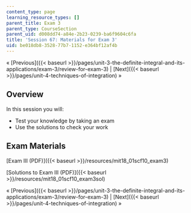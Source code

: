```yaml
---
content_type: page
learning_resource_types: []
parent_title: Exam 3
parent_type: CourseSection
parent_uid: d008dd74-a84e-2b23-0239-ba6f9604c6fa
title: 'Session 67: Materials for Exam 3'
uid: be018db8-3528-77b7-1152-e364bf12af4b
---
```


« [Previous]({{< baseurl >}}/pages/unit-3-the-definite-integral-and-its-applications/exam-3/review-for-exam-3) | [Next]({{< baseurl >}}/pages/unit-4-techniques-of-integration) »

Overview
--------

In this session you will:

*   Test your knowledge by taking an exam
*   Use the solutions to check your work

Exam Materials
--------------

[Exam III (PDF)]({{< baseurl >}}/resources/mit18_01scf10_exam3)

[Solutions to Exam III (PDF)]({{< baseurl >}}/resources/mit18_01scf10_exam3sol)

« [Previous]({{< baseurl >}}/pages/unit-3-the-definite-integral-and-its-applications/exam-3/review-for-exam-3) | [Next]({{< baseurl >}}/pages/unit-4-techniques-of-integration) »